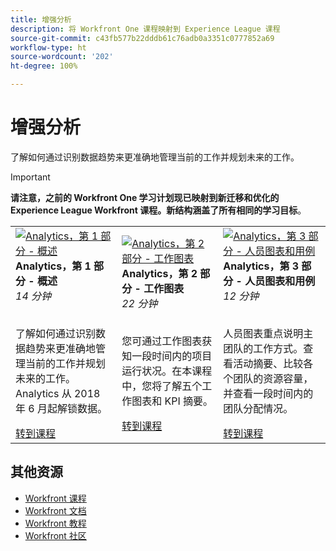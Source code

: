 ```yaml
---
title: 增强分析
description: 将 Workfront One 课程映射到 Experience League 课程
source-git-commit: c43fb577b22dddb61c76adb0a3351c0777852a69
workflow-type: ht
source-wordcount: '202'
ht-degree: 100%

---
```


# 增强分析

了解如何通过识别数据趋势来更准确地管理当前的工作并规划未来的工作。

>[!IMPORTANT]
>
>**请注意，之前的 Workfront One 学习计划现已映射到新迁移和优化的 Experience League Workfront 课程。新结构涵盖了所有相同的学习目标**。

<table>
  <tr>
   <td>
      <a href="https://experienceleague.adobe.com/?recommended=Workfront-U-1-2022.1.analytics">
      <img alt="Analytics，第 1 部分 - 概述" src="https://cdn.experienceleague.adobe.com/thumb/analytics-part-1-overview.jpg"/>
      </a>
      <div>
         <strong>Analytics，第 1 部分 - 概述</strong></a>
         <br/><em>14 分钟</em>
      </div>
      <p>
        <br/>
         了解如何通过识别数据趋势来更准确地管理当前的工作并规划未来的工作。Analytics 从 2018 年 6 月起解锁数据。
      </p>
      <a  rel="noreferrer" target="_blank" href="https://experienceleague.adobe.com/?recommended=Workfront-U-1-2022.1.analytics" class="spectrum-Button spectrum-Button--primary spectrum-Button--sizeM">
      <span class="spectrum-Button-label has-no-wrap has-text-weight-bold">转到课程</span>
      </a>
   </td>
   <td>
      <a href="https://experienceleague.adobe.com/?recommended=Workfront-U-1-2022.2.analytics">
      <img alt="Analytics，第 2 部分 - 工作图表" src="https://cdn.experienceleague.adobe.com/thumb/analytics-part-1-overview.jpg"/>
      </a>
      <div>
         <strong>Analytics，第 2 部分 - 工作图表</strong></a>
         <br/><em>22 分钟</em>
      </div>
      <p>
        <br/>
         您可通过工作图表获知一段时间内的项目运行状况。在本课程中，您将了解五个工作图表和 KPI 摘要。
      </p>
      <a  rel="noreferrer" target="_blank" href="https://experienceleague.adobe.com/?recommended=Workfront-U-1-2022.2.analytics" class="spectrum-Button spectrum-Button--primary spectrum-Button--sizeM">
      <span class="spectrum-Button-label has-no-wrap has-text-weight-bold">转到课程</span>
      </a>
   </td>
   <td>
      <a href="https://experienceleague.adobe.com/?recommended=Workfront-U-1-2022.3.analytics">
      <img alt="Analytics，第 3 部分 - 人员图表和用例" src="https://cdn.experienceleague.adobe.com/thumb/analytics-part-1-overview.jpg"/>
      </a>
      <div>
         <strong>Analytics，第 3 部分 - 人员图表和用例</strong></a>
         <br/><em>12 分钟</em>
      </div>
      <p>
        <br/>
         人员图表重点说明主团队的工作方式。查看活动摘要、比较各个团队的资源容量，并查看一段时间内的团队分配情况。
      </p>
      <a  rel="noreferrer" target="_blank" href="https://experienceleague.adobe.com/?recommended=Workfront-U-3-2022.1.analytics" class="spectrum-Button spectrum-Button--primary spectrum-Button--sizeM">
      <span class="spectrum-Button-label has-no-wrap has-text-weight-bold">转到课程</span>
      </a>
   </td>      
  </tr>
</table>

## 其他资源

* [Workfront 课程](https://experienceleague.adobe.com/?lang=en&amp;Solution=Workfront#courses)
* [Workfront 文档](https://experienceleague.adobe.com/docs/workfront.html)
* [Workfront 教程](https://experienceleague.adobe.com/docs/workfront-learn/tutorials-workfront/home.html)
* [Workfront 社区](https://experienceleaguecommunities.adobe.com/t5/workfront/ct-p/workfront)
